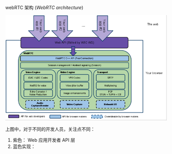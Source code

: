 webRTC 架构 (*WebRTC architecture*)

![WebRTC architecture diagram](index.assets/q28219742nq0IXphvneQ.png)

上图中，对于不同的开发人员，关注点不同：

1. 紫色： Web 应用开发者 API 层
2. 蓝色实现：